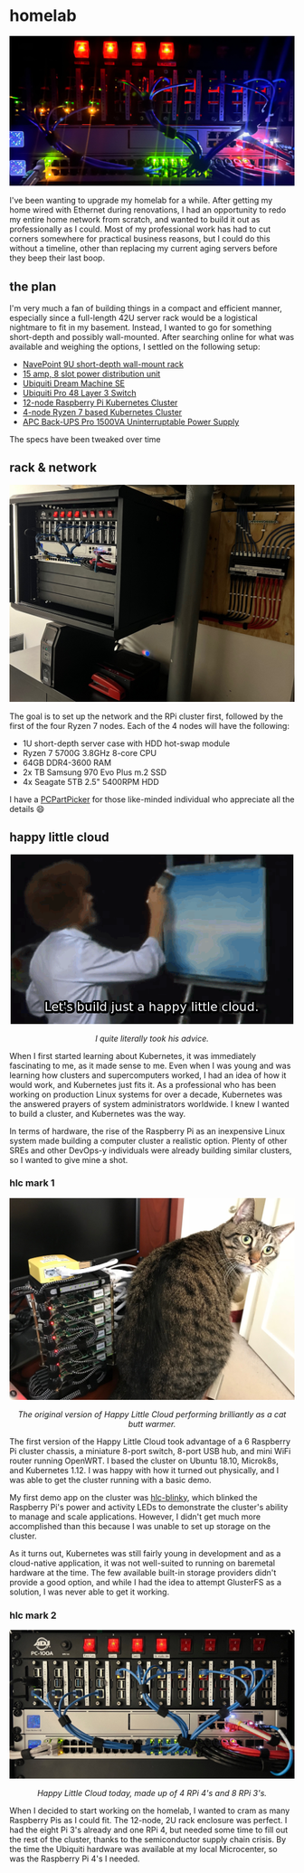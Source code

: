 # homelab

<!-- markdownlint-disable MD033 -->
<div style="text-align: center;">

!["A picture of my homelab in the dark with fancy, blinky lights."](./_media/hlc.jpg "You gotta have the Hollywood shot.")
</div>

I've been wanting to upgrade my homelab for a while. After getting my home wired with Ethernet during renovations, I had an opportunity to redo my entire home network from scratch, and wanted to build it out as professionally as I could. Most of my professional work has had to cut corners somewhere for practical business reasons, but I could do this without a timeline, other than replacing my current aging servers before they beep their last boop.

## the plan

I'm very much a fan of building things in a compact and efficient manner, especially since a full-length 42U server rack would be a logistical nightmare to fit in my basement. Instead, I wanted to go for something short-depth and possibly wall-mounted. After searching online for what was available and weighing the options, I settled on the following setup:

- [NavePoint 9U short-depth wall-mount rack](https://navepoint.com/navepoint-9u-600mm-depth-networking-cabinet-performance-series/)
- [15 amp, 8 slot power distribution unit](https://www.amazon.com/gp/product/B00KFZ98YO/ref=ppx_yo_dt_b_search_asin_title?ie=UTF8&psc=1)
- [Ubiquiti Dream Machine SE](https://store.ui.com/us/en/collections/unifi-dream-machine)
- [Ubiquiti Pro 48 Layer 3 Switch](https://store.ui.com/us/en/collections/unifi-switching-pro-ethernet)
- [12-node Raspberry Pi Kubernetes Cluster](https://www.amazon.com/gp/product/B098924W9M/ref=ppx_yo_dt_b_search_asin_title?ie=UTF8&psc=1)
- [4-node Ryzen 7 based Kubernetes Cluster](https://pcpartpicker.com/user/EagleRock/saved/#view=Csv4pg)
- [APC Back-UPS Pro 1500VA Uninterruptable Power Supply](https://www.apc.com/us/en/product/BN1500M2/apc-backups-pro-1500va-tower-120v-10-nema-515r-outlets-lcd-1-usb-type-c-+-1-usb-type-a-ports/)

The specs have been tweaked over time

## rack & network

![A picture of my homelab in New Jersey.](./_media/homelab2.jpg "A picture of my homelab in New Jersey.")



The goal is to set up the network and the RPi cluster first, followed by the first of the four Ryzen 7 nodes. Each of the 4 nodes will have the following:

- 1U short-depth server case with HDD hot-swap module
- Ryzen 7 5700G 3.8GHz 8-core CPU
- 64GB DDR4-3600 RAM
- 2x TB Samsung 970 Evo Plus m.2 SSD
- 4x Seagate 5TB 2.5" 5400RPM HDD

I have a [PCPartPicker](https://pcpartpicker.com/user/EagleRock/saved/#view=Csv4pg) for those like-minded individual who appreciate all the details :smile:

## happy little cloud

<div style="text-align: center;">

!["Let's build just a happy little cloud."](./_media/bob-ross.gif "Let's build just a happy little cloud.")

*I quite literally took his advice.*
</div>

When I first started learning about Kubernetes, it was immediately fascinating to me, as it made sense to me. Even when I was young and was learning how clusters and supercomputers worked, I had an idea of how it would work, and Kubernetes just fits it. As a professional who has been working on production Linux systems for over a decade, Kubernetes was the answered prayers of system administrators worldwide. I knew I wanted to build a cluster, and Kubernetes was the way.

In terms of hardware, the rise of the Raspberry Pi as an inexpensive Linux system made building a computer cluster a realistic option. Plenty of other SREs and other DevOps-y individuals were already building similar clusters, so I wanted to give mine a shot.

### hlc mark 1

<div style="text-align: center;">

!["The first version of the Happy Little Cloud."](./_media/hlc-mk1.jpg "The first version of the Happy Little Cloud.")

*The original version of Happy Little Cloud performing brilliantly as a cat butt warmer.*
</div>

The first version of the Happy Little Cloud took advantage of a 6 Raspberry Pi cluster chassis, a miniature 8-port switch, 8-port USB hub, and mini WiFi router running OpenWRT. I based the cluster on Ubuntu 18.10, Microk8s, and Kubernetes 1.12. I was happy with how it turned out physically, and I was able to get the cluster running with a basic demo.

My first demo app on the cluster was [hlc-blinky](https://gitlab.com/eaglerock-hlc/hlc-blinky), which blinked the Raspberry Pi's power and activity LEDs to demonstrate the cluster's ability to manage and scale applications. However, I didn't get much more accomplished than this because I was unable to set up storage on the cluster.

As it turns out, Kubernetes was still fairly young in development and as a cloud-native application, it was not well-suited to running on baremetal hardware at the time. The few available built-in storage providers didn't provide a good option, and while I had the idea to attempt GlusterFS as a solution, I was never able to get it working.

### hlc mark 2

<div style="text-align: center;">

!["Happy Little Cloud Mark 2."](./_media/hlc-mk2.jpg "Happy Little Cloud Mark 2.")

*Happy Little Cloud today, made up of 4 RPi 4's and 8 RPi 3's.*
</div>

When I decided to start working on the homelab, I wanted to cram as many Raspberry Pis as I could fit. The 12-node, 2U rack enclosure was perfect. I had the eight Pi 3's already and one RPi 4, but needed some time to fill out the rest of the cluster, thanks to the semiconductor supply chain crisis. By the time the Ubiquiti hardware was available at my local Microcenter, so was the Raspberry Pi 4's I needed.
